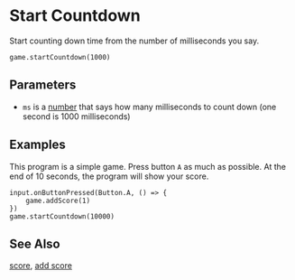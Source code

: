 # Start Countdown

Start counting down time from the number of milliseconds you say.

```sig
game.startCountdown(1000)
```

## Parameters

* `ms` is a [number](/types/number) that says how many milliseconds to count down (one second is 1000 milliseconds)

## Examples

This program is a simple game. Press button `A` as much as possible. At the end of 10 seconds, the program will show your score.

```blocks
input.onButtonPressed(Button.A, () => {
    game.addScore(1)
})
game.startCountdown(10000)
```

## See Also

[score](/reference/game/score), [add score](/reference/game/add-score)